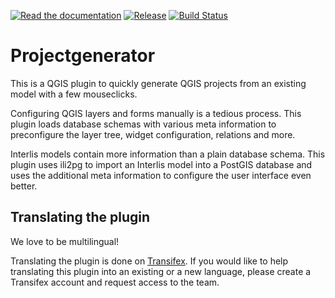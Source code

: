 [![Read the documentation](https://img.shields.io/badge/Read-the%20docs-green.svg)](https://opengisch.github.io/projectgenerator-docs)
[![Release](https://img.shields.io/github/release/opengisch/projectgenerator.svg)](https://github.com/opengisch/projectgenerator/releases)
[![Build Status](https://travis-ci.org/opengisch/projectgenerator.svg?branch=master)](https://travis-ci.org/opengisch/projectgenerator)

# Projectgenerator

This is a QGIS plugin to quickly generate QGIS projects from an existing model
with a few mouseclicks.

Configuring QGIS layers and forms manually is a tedious process.
This plugin loads database schemas with various meta information to preconfigure the
layer tree, widget configuration, relations and more.

Interlis models contain more information than a plain database schema. This
plugin uses ili2pg to import an Interlis model into a PostGIS database and uses
the additional meta information to configure the user interface even better.

## Translating the plugin

We love to be multilingual!

Translating the plugin is done on
[Transifex](https://www.transifex.com/opengisch/projectgenerator/languages/). If
you would like to help translating this plugin into an existing or a new language,
please create a Transifex account and request access to the team.
